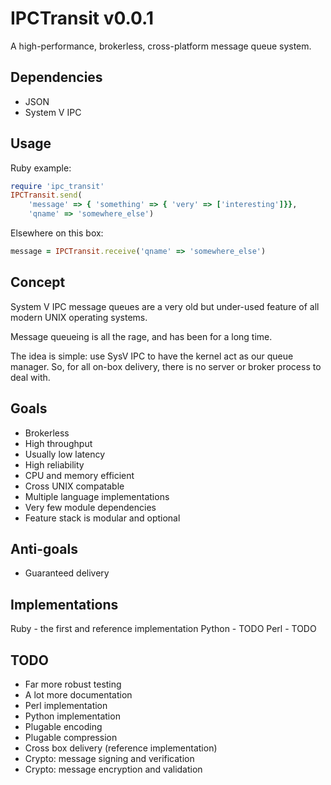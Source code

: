 # IPCTransit v0.0.1
A high-performance, brokerless, cross-platform message queue system.

## Dependencies
* JSON
* System V IPC

## Usage
Ruby example:

```ruby
require 'ipc_transit'
IPCTransit.send(
    'message' => { 'something' => { 'very' => ['interesting']}},
    'qname' => 'somewhere_else')
```

Elsewhere on this box:

```ruby
message = IPCTransit.receive('qname' => 'somewhere_else')
```

## Concept
System V IPC message queues are a very old but under-used feature of all
modern UNIX operating systems.

Message queueing is all the rage, and has been for a long time.

The idea is simple: use SysV IPC to have the kernel act as our queue manager.
So, for all on-box delivery, there is no server or broker process to deal
with.

## Goals
* Brokerless
* High throughput
* Usually low latency
* High reliability
* CPU and memory efficient
* Cross UNIX compatable
* Multiple language implementations
* Very few module dependencies
* Feature stack is modular and optional

## Anti-goals
* Guaranteed delivery

## Implementations
Ruby - the first and reference implementation
Python - TODO
Perl - TODO

## TODO
* Far more robust testing
* A lot more documentation
* Perl implementation
* Python implementation
* Plugable encoding
* Plugable compression
* Cross box delivery (reference implementation)
* Crypto: message signing and verification
* Crypto: message encryption and validation

